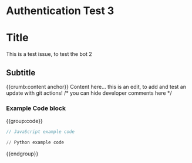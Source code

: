 # Authentication Test 3

# Title
This is a test issue, to test the bot 2
## Subtitle

{{crumb:content anchor}}
Content here...
this is an edit, to add and test an update with git actions!
/*
you can hide developer comments here
*/

### Example Code block

{{group:code}}
```js
// JavaScript example code
```
```py
// Python example code
```
{{endgroup}}